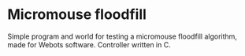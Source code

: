 # Micromouse floodfill
Simple program and world for testing a micromouse floodfill algorithm, made for Webots software. Controller written in C.
